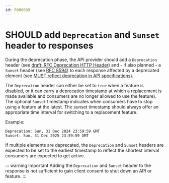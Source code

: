```yaml
---
id: R000069
---
```


# SHOULD add `Deprecation` and `Sunset` header to responses

During the deprecation phase, the API provider should add a `Deprecation` header (see [draft: RFC Deprecation HTTP Header](https://tools.ietf.org/html/draft-dalal-deprecation-header)) and - if also planned - a `Sunset` header (see [RFC 8594](https://tools.ietf.org/html/rfc8594#section-3)) to each response affected by a deprecated element (see [MUST reflect deprecation in API specifications](../../../../global/compatibility/deprecation/rules/must-reflect-deprecation-in-api-specifications.md)).

The `Deprecation` header can either be set to `true` when a feature is disabled, or it can carry a deprecation timestamp at which a replacement is made available and consumers are no longer allowed to use the feature).
The optional `Sunset` timestamp indicates when consumers have to stop using a feature at the latest.
The sunset timestamp should always offer an appropriate time interval for switching to a replacement feature.

Example:

```http
Deprecation: Sun, 31 Dec 2024 23:59:59 GMT
Sunset: Sun, 31 Dec 2025 23:59:59 GMT
```

If multiple elements are deprecated, the `Deprecation` and `Sunset` headers are expected to be set to the earliest timestamp to reflect the shortest interval consumers are expected to get active.

::: warning Important
Adding the `Deprecation` and `Sunset` header to the response is not sufficient to gain client consent to shut down an API or feature.
:::
